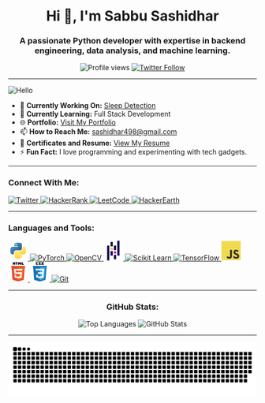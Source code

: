 <h1 align="center">Hi 👋, I'm Sabbu Sashidhar</h1>
<h3 align="center">A passionate Python developer with expertise in backend engineering, data analysis, and machine learning.</h3>

<p align="center">
  <img src="https://komarev.com/ghpvc/?username=sashidhar498&label=Profile%20views&color=0e75b6&style=flat" alt="Profile views" />
  <a href="https://twitter.com/sashidh51920793" target="blank">
    <img src="https://img.shields.io/twitter/follow/sashidh51920793?logo=twitter&style=for-the-badge" alt="Twitter Follow" />
  </a>
</p>

---
![Hello](https://media.giphy.com/media/du3J3cXyzhj75IOgvA/giphy.gif)
- 🔭 **Currently Working On:** [Sleep Detection](#)  
- 🌱 **Currently Learning:** Full Stack Development  
- 🌐 **Portfolio:** [Visit My Portfolio](https://sashidhar498.github.io/Portfolio/)  
- 📫 **How to Reach Me:** sashidhar498@gmail.com  
- 📄 **Certificates and Resume:** [View My Resume](https://drive.google.com/drive/folders/13Mq3WE22nnezQRNv9ViIIOr3leOyKALU?usp=sharing)  
- ⚡ **Fun Fact:** I love programming and experimenting with tech gadgets.

---

<h3 align="left">Connect With Me:</h3>
<p align="left">
  <a href="https://twitter.com/sashidh51920793" target="_blank">
    <img src="https://raw.githubusercontent.com/rahuldkjain/github-profile-readme-generator/master/src/images/icons/Social/twitter.svg" alt="Twitter" height="40" width="40" />
  </a>
  <a href="https://www.hackerrank.com/sashidhar498" target="_blank">
    <img src="https://raw.githubusercontent.com/rahuldkjain/github-profile-readme-generator/master/src/images/icons/Social/hackerrank.svg" alt="HackerRank" height="40" width="40" />
  </a>
  <a href="https://www.leetcode.com/sashidhar498" target="_blank">
    <img src="https://raw.githubusercontent.com/rahuldkjain/github-profile-readme-generator/master/src/images/icons/Social/leet-code.svg" alt="LeetCode" height="40" width="40" />
  </a>
  <a href="https://www.hackerearth.com/@sashidhar498" target="_blank">
    <img src="https://raw.githubusercontent.com/rahuldkjain/github-profile-readme-generator/master/src/images/icons/Social/hackerearth.svg" alt="HackerEarth" height="40" width="40" />
  </a>
</p>

---

<h3 align="left">Languages and Tools:</h3>
<p align="left">
  <a href="https://www.python.org" target="_blank" rel="noreferrer">
    <img src="https://raw.githubusercontent.com/devicons/devicon/master/icons/python/python-original.svg" alt="Python" width="40" height="40" />
  </a>
  <a href="https://pytorch.org/" target="_blank" rel="noreferrer">
    <img src="https://www.vectorlogo.zone/logos/pytorch/pytorch-icon.svg" alt="PyTorch" width="40" height="40" />
  </a>
  <a href="https://opencv.org/" target="_blank" rel="noreferrer">
    <img src="https://www.vectorlogo.zone/logos/opencv/opencv-icon.svg" alt="OpenCV" width="40" height="40" />
  </a>
  <a href="https://pandas.pydata.org/" target="_blank" rel="noreferrer">
    <img src="https://raw.githubusercontent.com/devicons/devicon/2ae2a900d2f041da66e950e4d48052658d850630/icons/pandas/pandas-original.svg" alt="Pandas" width="40" height="40" />
  </a>
  <a href="https://scikit-learn.org/" target="_blank" rel="noreferrer">
    <img src="https://upload.wikimedia.org/wikipedia/commons/0/05/Scikit_learn_logo_small.svg" alt="Scikit Learn" width="40" height="40" />
  </a>
  <a href="https://www.tensorflow.org" target="_blank" rel="noreferrer">
    <img src="https://www.vectorlogo.zone/logos/tensorflow/tensorflow-icon.svg" alt="TensorFlow" width="40" height="40" />
  </a>
  <a href="https://developer.mozilla.org/en-US/docs/Web/JavaScript" target="_blank" rel="noreferrer">
    <img src="https://raw.githubusercontent.com/devicons/devicon/master/icons/javascript/javascript-original.svg" alt="JavaScript" width="40" height="40" />
  </a>
  <a href="https://www.w3schools.com/html/" target="_blank" rel="noreferrer">
    <img src="https://raw.githubusercontent.com/devicons/devicon/master/icons/html5/html5-original-wordmark.svg" alt="HTML5" width="40" height="40" />
  </a>
  <a href="https://www.w3schools.com/css/" target="_blank" rel="noreferrer">
    <img src="https://raw.githubusercontent.com/devicons/devicon/master/icons/css3/css3-original-wordmark.svg" alt="CSS3" width="40" height="40" />
  </a>
  <a href="https://git-scm.com/" target="_blank" rel="noreferrer">
    <img src="https://www.vectorlogo.zone/logos/git-scm/git-scm-icon.svg" alt="Git" width="40" height="40" />
  </a>
</p>

---

<h3 align="center">GitHub Stats:</h3>
<p align="center">
  <img src="https://github-readme-stats.vercel.app/api/top-langs?username=sashidhar498&show_icons=true&locale=en&layout=compact&theme=dracula" alt="Top Languages" />
  <img src="https://github-readme-stats.vercel.app/api?username=sashidhar498&show_icons=true&locale=en&theme=dracula" alt="GitHub Stats" />
</p>

---

<p align="center">
  <img src="https://raw.githubusercontent.com/sashidhar498/sashidhar498/output/snake.svg" alt="Snake Animation" />
</p>
